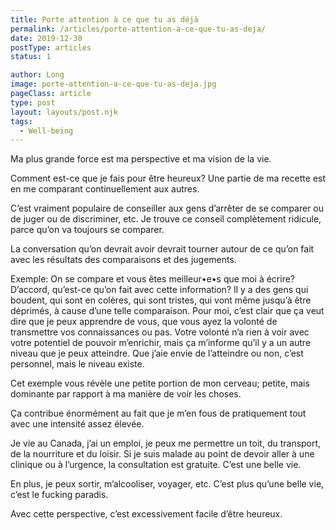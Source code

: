 ```yaml
---
title: Porte attention à ce que tu as déjà
permalink: /articles/porte-attention-a-ce-que-tu-as-deja/
date: 2019-12-30
postType: articles
status: 1

author: Long
image: porte-attention-a-ce-que-tu-as-deja.jpg
pageClass: article
type: post
layout: layouts/post.njk
tags:
  - Well-being
---
```


Ma plus grande force est ma perspective et ma vision de la vie.

Comment est-ce que je fais pour être heureux? Une partie de ma recette est en me comparant continuellement aux autres.

C’est vraiment populaire de conseiller aux gens d’arrêter de se comparer ou de juger ou de discriminer, etc. Je trouve ce conseil complètement ridicule, parce qu’on va toujours se comparer.

La conversation qu’on devrait avoir devrait tourner autour de ce qu’on fait avec les résultats des comparaisons et des jugements.

Exemple: On se compare et vous êtes meilleur•e•s que moi à écrire? D’accord, qu’est-ce qu’on fait avec cette information? Il y a des gens qui boudent, qui sont en colères, qui sont tristes, qui vont même jusqu’à être déprimés, à cause d’une telle comparaison. Pour moi, c’est clair que ça veut dire que je peux apprendre de vous, que vous ayez la volonté de transmettre vos connaissances ou pas. Votre volonté n’a rien à voir avec votre potentiel de pouvoir m’enrichir, mais ça m’informe qu’il y a un autre niveau que je peux atteindre. Que j’aie envie de l’atteindre ou non, c’est personnel, mais le niveau existe.

Cet exemple vous révèle une petite portion de mon cerveau; petite, mais dominante par rapport à ma manière de voir les choses.

Ça contribue énormément au fait que je m’en fous de pratiquement tout avec une intensité assez élevée.

Je vie au Canada, j’ai un emploi, je peux me permettre un toit, du transport, de la nourriture et du loisir. Si je suis malade au point de devoir aller à une clinique ou à l’urgence, la consultation est gratuite. C’est une belle vie.

En plus, je peux sortir, m’alcooliser, voyager, etc. C’est plus qu’une belle vie, c’est le fucking paradis.

Avec cette perspective, c’est excessivement facile d’être heureux.
